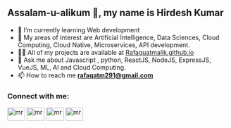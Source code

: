 <h2> Assalam-u-alikum 👋, my name is Hirdesh Kumar</h2>

- 🌱 I’m currently learning Web development
- 📙 My areas of interest are Artificial Intelligence, Data Sciences, Cloud Computing, Cloud Native, Microservices, API development.
- 👨‍💻 All of my projects are available at [Rafaquatmalik.github.io](https://github.com/Rafaquatmalik)
- 💬 Ask me about Javascript , python, ReactJS, NodeJS, ExpressJS, VueJS,  ML, AI and Cloud Computing.
- 📫 How to reach me **rafaqatm291@gmail.com**

<h3 >Connect with me:</h3>


<p >
<a href="https://www.linkedin.com/in/rafaquatmalik/" target="blank"><img align="center" src="https://cdn.jsdelivr.net/npm/simple-icons@3.0.1/icons/linkedin.svg" alt="mr" height="30" width="40" /></a>
<a href="https://www.facebook.com/rafaquatmalik118" target="blank"><img align="center" src="https://cdn.jsdelivr.net/npm/simple-icons@3.0.1/icons/facebook.svg" alt="mr" height="30" width="40" /></a>
<a href="https://www.instagram.com/rafaquatmalik668/" target="blank"><img align="center" src="https://cdn.jsdelivr.net/npm/simple-icons@3.0.1/icons/instagram.svg" alt="mr" height="30" width="40" /></a>
<a href="https://discord.gg/#2837" target="blank"><img align="center" src="https://cdn.jsdelivr.net/npm/simple-icons@3.0.1/icons/discord.svg" alt="mr" height="30" width="40" /></a>
</p>





